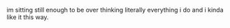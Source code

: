 im sitting still enough to be over thinking literally everything i do and i kinda like it this way.
